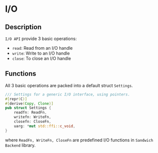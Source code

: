 # I/O

## Description

`I/O API` provide 3 basic operations:

- `read`: Read from an I/O handle
- `write`: Write to an I/O handle
- `close`: To close an I/O handle


## Functions

All 3 basic operations are packed into a default struct `Settings`.

```rust
/// Settings for a generic I/O interface, using pointers.
#[repr(C)]
#[derive(Copy, Clone)]
pub struct Settings {
    readfn: ReadFn,
    writefn: WriteFn,
    closefn: CloseFn,
    uarg: *mut std::ffi::c_void,
}
```

where `ReadFn, WriteFn, CloseFn` are predefined I/O functions in `Sandwich Backend` library.
